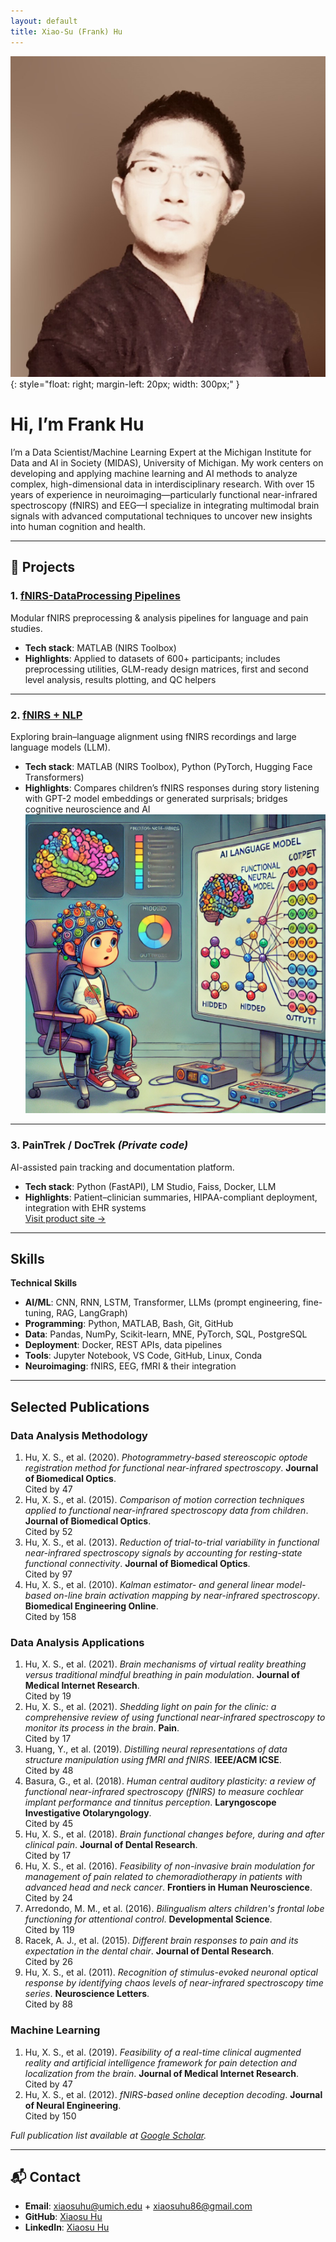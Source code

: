 ```yaml
---
layout: default
title: Xiao-Su (Frank) Hu
---
```


![Frank Hu](/assets/img/frank-hu.jpg){: style="float: right; margin-left: 20px; width: 300px;" }

# Hi, I’m Frank Hu
I’m a Data Scientist/Machine Learning Expert at the Michigan Institute for Data and AI in Society (MIDAS), University of Michigan. My work centers on developing and applying machine learning and AI methods to analyze complex, high-dimensional data in interdisciplinary research. With over 15 years of experience in neuroimaging—particularly functional near-infrared spectroscopy (fNIRS) and EEG—I specialize in integrating multimodal brain signals with advanced computational techniques to uncover new insights into human cognition and health.

---

## 🔬 Projects

### 1. [fNIRS-DataProcessing Pipelines](https://github.com/xiaosuhu/fNIRS-DataProcessing-Pipelines-w-functions)
Modular fNIRS preprocessing & analysis pipelines for language and pain studies.  
- **Tech stack**: MATLAB (NIRS Toolbox) 
- **Highlights**: Applied to datasets of 600+ participants; includes preprocessing utilities, GLM-ready design matrices, first and second level analysis, results plotting, and QC helpers  
  
---

### 2. [fNIRS + NLP](https://github.com/xiaosuhu/fNIRS_NLP)
Exploring brain–language alignment using fNIRS recordings and large language models (LLM).  
- **Tech stack**: MATLAB (NIRS Toolbox), Python (PyTorch, Hugging Face Transformers)  
- **Highlights**: Compares children’s fNIRS responses during story listening with GPT-2 model embeddings or generated surprisals; bridges cognitive neuroscience and AI  
![fNIRS NLP](/assets/img/fNIRS_NLP.png)

---

### 3. PainTrek / DocTrek *(Private code)*
AI-assisted pain tracking and documentation platform.  
- **Tech stack**: Python (FastAPI), LM Studio, Faiss, Docker, LLM  
- **Highlights**: Patient–clinician summaries, HIPAA-compliant deployment, integration with EHR systems  
[Visit product site →](https://dent-paintrek.miserver.it.umich.edu/)  

---

## Skills

**Technical Skills**  
- **AI/ML**: CNN, RNN, LSTM, Transformer, LLMs (prompt engineering, fine-tuning, RAG, LangGraph)  
- **Programming**: Python, MATLAB, Bash, Git, GitHub  
- **Data**: Pandas, NumPy, Scikit-learn, MNE, PyTorch, SQL, PostgreSQL  
- **Deployment**: Docker, REST APIs, data pipelines  
- **Tools**: Jupyter Notebook, VS Code, GitHub, Linux, Conda  
- **Neuroimaging**: fNIRS, EEG, fMRI & their integration  

---

## Selected Publications

### Data Analysis Methodology
1. Hu, X. S., et al. (2020). *Photogrammetry-based stereoscopic optode registration method for functional near-infrared spectroscopy*. **Journal of Biomedical Optics**.  
   Cited by 47  
2. Hu, X. S., et al. (2015). *Comparison of motion correction techniques applied to functional near-infrared spectroscopy data from children*. **Journal of Biomedical Optics**.  
   Cited by 52  
3. Hu, X. S., et al. (2013). *Reduction of trial-to-trial variability in functional near-infrared spectroscopy signals by accounting for resting-state functional connectivity*. **Journal of Biomedical Optics**.  
   Cited by 97  
4. Hu, X. S., et al. (2010). *Kalman estimator- and general linear model-based on-line brain activation mapping by near-infrared spectroscopy*. **Biomedical Engineering Online**.  
   Cited by 158  

### Data Analysis Applications
1. Hu, X. S., et al. (2021). *Brain mechanisms of virtual reality breathing versus traditional mindful breathing in pain modulation*. **Journal of Medical Internet Research**.  
   Cited by 19  
2. Hu, X. S., et al. (2021). *Shedding light on pain for the clinic: a comprehensive review of using functional near-infrared spectroscopy to monitor its process in the brain*. **Pain**.  
   Cited by 17  
3. Huang, Y., et al. (2019). *Distilling neural representations of data structure manipulation using fMRI and fNIRS*. **IEEE/ACM ICSE**.  
   Cited by 48  
4. Basura, G., et al. (2018). *Human central auditory plasticity: a review of functional near-infrared spectroscopy (fNIRS) to measure cochlear implant performance and tinnitus perception*. **Laryngoscope Investigative Otolaryngology**.  
   Cited by 45  
5. Hu, X. S., et al. (2018). *Brain functional changes before, during and after clinical pain*. **Journal of Dental Research**.  
   Cited by 17  
6. Hu, X. S., et al. (2016). *Feasibility of non-invasive brain modulation for management of pain related to chemoradiotherapy in patients with advanced head and neck cancer*. **Frontiers in Human Neuroscience**.  
   Cited by 24  
7. Arredondo, M. M., et al. (2016). *Bilingualism alters children's frontal lobe functioning for attentional control*. **Developmental Science**.  
   Cited by 119  
8. Racek, A. J., et al. (2015). *Different brain responses to pain and its expectation in the dental chair*. **Journal of Dental Research**.  
   Cited by 26  
9. Hu, X. S., et al. (2011). *Recognition of stimulus-evoked neuronal optical response by identifying chaos levels of near-infrared spectroscopy time series*. **Neuroscience Letters**.  
   Cited by 88  

### Machine Learning
1. Hu, X. S., et al. (2019). *Feasibility of a real-time clinical augmented reality and artificial intelligence framework for pain detection and localization from the brain*. **Journal of Medical Internet Research**.  
   Cited by 47  
2. Hu, X. S., et al. (2012). *fNIRS-based online deception decoding*. **Journal of Neural Engineering**.  
   Cited by 150  

*Full publication list available at [Google Scholar](https://scholar.google.com/citations?user=wody7D8AAAAJ&hl=en).*

---

## 📬 Contact
- **Email**: xiaosuhu@umich.edu + xiaosuhu86@gmail.com  
- **GitHub**: [Xiaosu Hu](https://github.com/xiaosuhu)  
- **LinkedIn**: [Xiaosu Hu](https://www.linkedin.com/in/xiaosu-hu-1458a656)  

